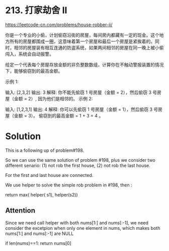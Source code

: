 # 213. 打家劫舍 II

https://leetcode-cn.com/problems/house-robber-ii/

你是一个专业的小偷，计划偷窃沿街的房屋，每间房内都藏有一定的现金。这个地方所有的房屋都围成一圈，这意味着第一个房屋和最后一个房屋是紧挨着的。同时，相邻的房屋装有相互连通的防盗系统，如果两间相邻的房屋在同一晚上被小偷闯入，系统会自动报警。

给定一个代表每个房屋存放金额的非负整数数组，计算你在不触动警报装置的情况下，能够偷窃到的最高金额。

示例 1:

输入: [2,3,2]
输出: 3
解释: 你不能先偷窃 1 号房屋（金额 = 2），然后偷窃 3 号房屋（金额 = 2）, 因为他们是相邻的。
示例 2:

输入: [1,2,3,1]
输出: 4
解释: 你可以先偷窃 1 号房屋（金额 = 1），然后偷窃 3 号房屋（金额 = 3）。
     偷窃到的最高金额 = 1 + 3 = 4 。

# Solution

This is a following up of problem#198.

So we can use the same solution of problem #198, plus we consider two different
senario:
(1) not rob the first house,
(2) not rob the last house.

For the first and last house are connected.


We use helper to solve the simple rob problem in #198, then :

return max( helper( s1), helper(s2))


## Attention

Since we need call helper with both nums[1:] and nums[:-1],
we need consider the excetpion when only one element in nums,
which makes both nums[1:] and nums[:-1] are NULL 

if len(nums)==1:
    return nums[0]

